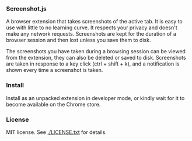 ### Screenshot.js

A browser extension that takes screenshots of the active tab. It is easy to use
with little to no learning curve. It respects your privacy and doesn't make any
network requests. Screenshots are kept for the duration of a browser session
and then lost unless you save them to disk.

The screenshots you have taken during a browsing session can be viewed from
the extension, they can also be deleted or saved to disk. Screenshots are taken
in response to a key click (ctrl + shift + k), and a notification is shown every
time a screenshot is taken.

### Install

Install as an unpacked extension in developer mode, or kindly wait for it to
become available on the Chrome store.

### License

MIT license. See [./LICENSE.txt](/.LICENSE.txt) for details.
